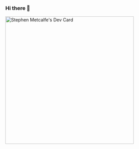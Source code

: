### Hi there 👋

<!--
**Raithlin/Raithlin** is a ✨ _special_ ✨ repository because its `README.md` (this file) appears on your GitHub profile.

Here are some ideas to get you started:

- 🔭 I’m currently working on ...
- 🌱 I’m currently learning ...
- 👯 I’m looking to collaborate on ...
- 🤔 I’m looking for help with ...
- 💬 Ask me about ...
- 📫 How to reach me: ...
- 😄 Pronouns: ...
- ⚡ Fun fact: ...
-->

<a href="https://app.daily.dev/Raithlin"><img src="https://api.daily.dev/devcards/f3a3673ff1fe40e1a97bc5329551346e.png?r=td6" width="400" alt="Stephen Metcalfe's Dev Card"/></a>
